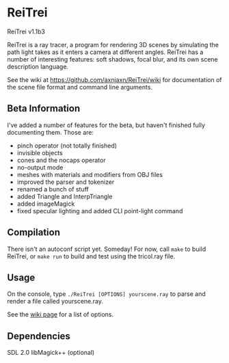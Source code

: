 ReiTrei
=======

ReiTrei v1.1b3

ReiTrei is a ray tracer, a program for rendering 3D scenes by simulating the path light takes as it enters a camera at different angles. ReiTrei has a number of interesting features: soft shadows, focal blur, and its own scene description language.

See the wiki at https://github.com/axnjaxn/ReiTrei/wiki for documentation of the scene file format and command line arguments.

Beta Information
----------------

I've added a number of features for the beta, but haven't finished fully documenting them. Those are:

* pinch operator (not totally finished)
* invisible objects
* cones and the nocaps operator
* no-output mode
* meshes with materials and modifiers from OBJ files
* improved the parser and tokenizer
* renamed a bunch of stuff
* added Triangle and InterpTriangle
* added imageMagick
* fixed specular lighting and added CLI point-light command

Compilation
-----------

There isn't an autoconf script yet. Someday! For now, call `make` to build ReiTrei, or `make run` to build and test using the tricol.ray file.

Usage
-----

On the console, type `./ReiTrei [OPTIONS] yourscene.ray` to parse and render a file called yourscene.ray.

See the [wiki page](https://github.com/axnjaxn/ReiTrei/wiki/Command-Line-Arguments) for a list of options.

Dependencies
------------

SDL 2.0
libMagick++ (optional)